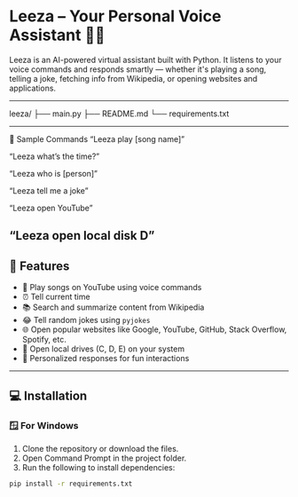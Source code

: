 # Leeza – Your Personal Voice Assistant 🧠🎤

Leeza is an AI-powered virtual assistant built with Python. It listens to your voice commands and responds smartly — whether it's playing a song, telling a joke, fetching info from Wikipedia, or opening websites and applications.

---
leeza/
├── main.py
├── README.md
└── requirements.txt

---
🧪 Sample Commands
“Leeza play [song name]”

“Leeza what’s the time?”

“Leeza who is [person]”

“Leeza tell me a joke”

“Leeza open YouTube”

“Leeza open local disk D”
---

## 🧩 Features

- 🎵 Play songs on YouTube using voice commands
- ⏰ Tell current time
- 📚 Search and summarize content from Wikipedia
- 😂 Tell random jokes using `pyjokes`
- 🌐 Open popular websites like Google, YouTube, GitHub, Stack Overflow, Spotify, etc.
- 💾 Open local drives (C, D, E) on your system
- 🧠 Personalized responses for fun interactions

---

## 💻 Installation

### 🪟 For Windows

1. Clone the repository or download the files.
2. Open Command Prompt in the project folder.
3. Run the following to install dependencies:

```bash
pip install -r requirements.txt
